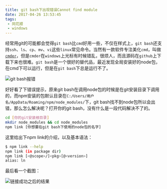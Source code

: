 ```yaml
---
title: git bash下出现错误Cannot find module
date: 2017-04-26 13:53:45
tags:
 - 同花顺
 - windows
---
```


经常用git的可能都会觉得`git bash`比`cmd`好用一些，不仅在样式上，`git bash`还支持`ssh`、`ls`、`cp`、`mv`、`vi`这些`linux`常见命令。当然有一款软件专注美化`cmd`，叫做[`cmder`](http://cmder.net/)，但是`cmder`在`windows`上光标有时候错乱，很烦人，而且源码在`github`上下载下来也很难。`git bash`是一个很好的替代品，最近发现全局安装好的node包，在cmd下可以运行，但是在`git bash`下总是运行不了。

![git bash报错](https://fs.andylistudio.com/blog/post05/error.png/default)

好好看了下错误提示，原来git bash在调用node包的时候是在git安装目录下调用的，而npm安装的包默认目录在`C:/Users/用户名/AppData/Roaming/npm/node_modules/`下，git bash找不到node包所以会出错，那么怎么解决呢？打开你的git bash，没有什么是一段代码解决不了的。

```bash
cd [你的git安装根目录]
mkdir node_modules && cd node_modules
npm link [你想要在git bash下使用的node包的名字]
```
这里给出下npm link的介绍，以及基本语法：
```bash
$ npm link --help
npm link (in package dir)
npm link [<@scope>/]<pkg>[@<version>]
alias: ln
```
最后看一个截图：

![链接成功之后的结果](https://fs.andylistudio.com/blog/post05/success.png/default)
